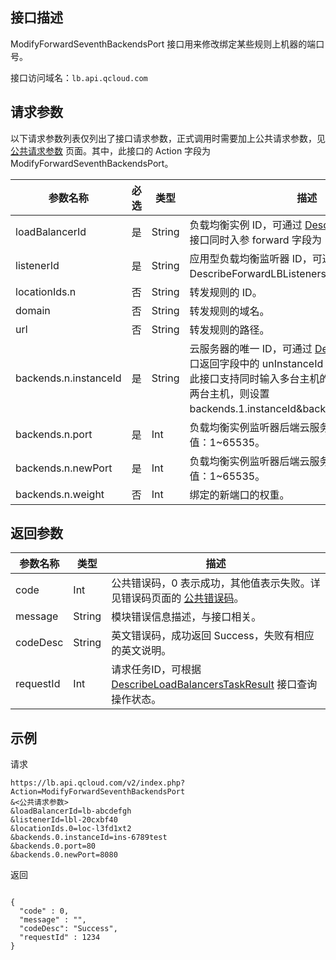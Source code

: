 ## 接口描述
ModifyForwardSeventhBackendsPort 接口用来修改绑定某些规则上机器的端口号。
 
接口访问域名：`lb.api.qcloud.com`


## 请求参数
以下请求参数列表仅列出了接口请求参数，正式调用时需要加上公共请求参数，见 [公共请求参数](http://tce.fsphere.cn/document/api/214/4183) 页面。其中，此接口的 Action 字段为 ModifyForwardSeventhBackendsPort。
	 

|参数名称|必选|类型|描述|
|-|-|-|-|
|loadBalancerId|是|String|负载均衡实例 ID，可通过 <a href="http://tce.fsphere.cn/document/api/214/1261" title="DescribeLoadBalancers">DescribeLoadBalancers</a> 接口同时入参 forward 字段为 1 或者 -1 来查询。|
|listenerId|是|String|应用型负载均衡监听器 ID，可通过 DescribeForwardLBListeners 接口查询。|
|locationIds.n|否|String|转发规则的 ID。|
|domain|否|String|转发规则的域名。|
|url|否|String|转发规则的路径。|
|backends.n.instanceId|是|String|云服务器的唯一 ID，可通过 <a href="http://tce.fsphere.cn/doc/api/229/%E6%9F%A5%E7%9C%8B%E5%AE%9E%E4%BE%8B%E5%88%97%E8%A1%A8" title="DescribeInstances">DescribeInstances</a> 接口返回字段中的 unInstanceId 字段获取；<br>此接口支持同时输入多台主机的实例 ID（如：要输入两台主机，则设置 backends.1.instanceId&backends.2.instanceId）。|
|backends.n.port|是|Int|负载均衡实例监听器后端云服务器监听端口，可选值：1~65535。|
|backends.n.newPort|是|Int|负载均衡实例监听器后端云服务器监听端口，可选值：1~65535。|
|backends.n.weight|否|Int|绑定的新端口的权重。|

## 返回参数
 
|参数名称|类型|描述|
|-------|---|---------------|
|code|Int|公共错误码，0 表示成功，其他值表示失败。详见错误码页面的 [公共错误码](http://tce.fsphere.cn/document/api/214/1530)。|
|message|String|模块错误信息描述，与接口相关。|
|codeDesc|String|英文错误码，成功返回 Success，失败有相应的英文说明。|
|requestId|Int|请求任务ID，可根据 [DescribeLoadBalancersTaskResult](http://tce.fsphere.cn/document/api/214/4007) 接口查询操作状态。|
 

## 示例
 
请求
```
https://lb.api.qcloud.com/v2/index.php?Action=ModifyForwardSeventhBackendsPort
&<公共请求参数>
&loadBalancerId=lb-abcdefgh
&listenerId=lbl-20cxbf40
&locationIds.0=loc-l3fd1xt2
&backends.0.instanceId=ins-6789test
&backends.0.port=80
&backends.0.newPort=8080
```
返回
```

{
  "code" : 0,
  "message" : "",
  "codeDesc": "Success",
  "requestId" : 1234
}

```


